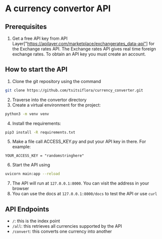
# A currency convertor API

## Prerequisites

1. Get a free API key from API Layer["https://apilayer.com/marketplace/exchangerates_data-api"] for the Exchange rates API. The Exchange rates API gives real time foreign exchange rates. To obtain an API key you must create an account.

## How to start the API

1. Clone the git repository using the command
```bash
git clone https://github.com/tsitsiflora/currency_converter.git
```
2. Traverse into the convertor directory
3. Create a virtual environment for the project:
```bash
python3 -m venv venv
```
4. Install the requirements:
```bash
pip3 install -R requirements.txt
```
5. Make a file call ACCESS_KEY.py and put your API key in there. For example:
```
YOUR_ACCESS_KEY = "randomstringhere"
```
6. Start the API using
```bash
uvicorn main:app --reload
```
7. The API will run at `127.0.0.1:8000`. You can visit the address in your browser
8. You can use the docs at `127.0.0.1:8000/docs` to test the API or use `curl`

## API Endpoints

- `/`: this is the index point
- `/all`: this retrieves all currencies supported by the API
- `/convert`: this converts one currency into another
